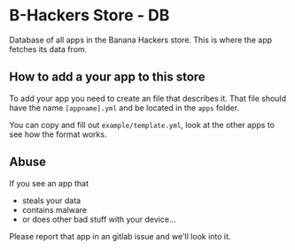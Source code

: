 # B-Hackers Store - DB

Database of all apps in the Banana Hackers store. This is where the app fetches its data from.



## How to add a your app to this store

To add your app you need to create an file that describes it.
That file should have the name `[appname].yml` and be located in the `apps` folder.

You can copy and fill out `example/template.yml`,
look at the other apps to see how the format works.


## Abuse

If you see an app that
- steals your data
- contains malware
- or does other bad stuff with your device...

Please report that app in an gitlab issue and we'll look into it.